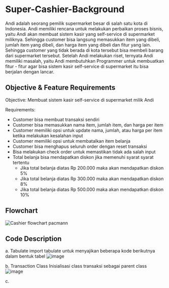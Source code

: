 # Super-Cashier-Background
Andi adalah seorang pemilik supermarket besar di salah satu kota di Indonesia. Andi memiliki rencana untuk melakukan perbaikan proses bisnis, yaitu Andi akan membuat sistem kasir yang self-service di supermarket miliknya. Sehingga customer bisa langsung memasukkan item yang dibeli, jumlah item yang dibeli, dan harga item yang dibeli dan fitur yang lain.
Sehingga customer yang tidak berada di kota tersebut bisa membeli barang dari supermarket tersebut. Setelah Andi melakukan riset, ternyata Andi memiliki masalah, yaitu Andi membutuhkan Programmer untuk membuatkan fitur - fitur agar bisa sistem kasir self-service di supermarket itu bisa berjalan dengan lancar.

## Objective & Feature Requirements
Objective: 
Membuat sistem kasir self-service di supermarket milik Andi

Requirements: 
- Customer bisa membuat transaksi sendiri
- Customer bisa memasukkan nama item, jumlah item, dan harga per item
- Customer memiliki opsi untuk update nama, jumlah, atau harga per item ketika melakukan kesalahan input
- Customer memiliki opsi untuk membatalkan item belanja
- Customer bisa menghapus seluruh order dengan reset transaksi
- Bisa melakukan check order untuk memastikan tidak ada salah input
- Total belanja bisa mendapatkan diskon jika memenuhi syarat syarat tertentu
     -  Jika total belanja diatas Rp 200.000 maka akan mendapatkan diskon 5%
     - Jika total belanja diatas Rp 300.000 maka akan mendapatkan diskon 8%
     - Jika total belanja diatas Rp 500.000 maka akan mendapatkan diskon 10%


## Flowchart
![Cashier flowchart pacmann](https://user-images.githubusercontent.com/130051156/231973794-7872bfff-efa9-4892-aa27-cd544e876acf.png)

## Code Description
a. Tabulate 
import tabulate untuk menyajikan beberapa kode berikutnya dalam bentuk tabel
![image](https://user-images.githubusercontent.com/130051156/232235369-7d61b417-4ebd-4478-b4e9-304de1ac1344.png)

b. Transaction Class
Inisialisasi class transaksi sebagai parent class
![image](https://user-images.githubusercontent.com/130051156/232235768-00e04c09-b94f-4f81-9a75-34f7fcea588b.png)

c. 



